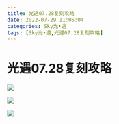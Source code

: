 ```yaml
---
title: 光遇07.28复刻攻略
date: 2022-07-29 11:05:04
categories: Sky光•遇
tags: [Sky光•遇,光遇07.28复刻攻略]
---
```

# 光遇07.28复刻攻略
![](https://ok.166.net/reunionpub/ds/kol/20220728/201620-3fpndvbqto.png)

![](https://ok.166.net/reunionpub/ds/kol/20210923/100655-wr3clq2g1o.jpeg)

![](https://ok.166.net/reunionpub/ds/kol/20210923/100705-rsm1dhapcs.jpeg)

